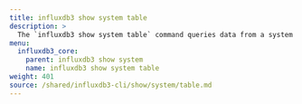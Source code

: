 ```yaml
---
title: influxdb3 show system table
description: >
  The `influxdb3 show system table` command queries data from a system table.
menu:
  influxdb3_core:
    parent: influxdb3 show system
    name: influxdb3 show system table
weight: 401
source: /shared/influxdb3-cli/show/system/table.md
---
```


<!--
The content for this page is at content/shared/influxdb3-cli/show/system/table.md
-->
